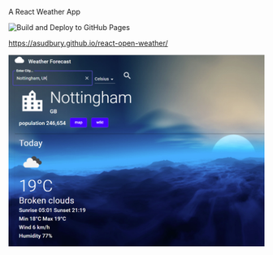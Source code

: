 A React Weather App

![Build and Deploy to GitHub Pages](https://github.com/asudbury/react-open-weather/workflows/Build%20and%20Deploy%20to%20GitHub%20Pages/badge.svg)

https://asudbury.github.io/react-open-weather/

![Alt text](/src/assets/img/screen-shot.png?raw=true)
